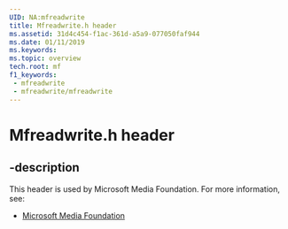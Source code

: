```yaml
---
UID: NA:mfreadwrite
title: Mfreadwrite.h header
ms.assetid: 31d4c454-f1ac-361d-a5a9-077050faf944
ms.date: 01/11/2019
ms.keywords: 
ms.topic: overview
tech.root: mf
f1_keywords:
 - mfreadwrite
 - mfreadwrite/mfreadwrite
---
```


# Mfreadwrite.h header


## -description

This header is used by Microsoft Media Foundation. For more information, see:

- [Microsoft Media Foundation](../_mf/index.md)

